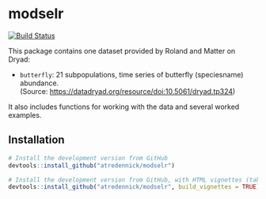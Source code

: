 # modselr

[![Build Status](https://travis-ci.org/atredennick/modselr.svg?branch=master)](https://travis-ci.org/atredennick/modselr)

This package contains one dataset provided by Roland and Matter on Dryad:

* `butterfly`: 21 subpopulations, time series of butterfly (speciesname) abundance.  
  (Source: https://datadryad.org/resource/doi:10.5061/dryad.tp324)

It also includes functions for working with the data and several worked examples.

## Installation

```R
# Install the development version from GitHub
devtools::install_github("atredennick/modselr")

# Install the development version from GitHub, with HTML vignettes (takes longer)
devtools::install_github("atredennick/modselr", build_vignettes = TRUE)
```
